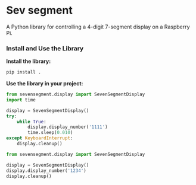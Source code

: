 # Sev segment

A Python library for controlling a 4-digit 7-segment display on a Raspberry Pi.

### Install and Use the Library

**Install the library:**

```bash
pip install .
```

**Use the library in your project:**

```python
from sevensegment.display import SevenSegmentDisplay
import time

display = SevenSegmentDisplay()
try:
    while True:
        display.display_number('1111')
        time.sleep(0.010)
except KeyboardInterrupt:
    display.cleanup()
```

```python
from sevensegment.display import SevenSegmentDisplay

display = SevenSegmentDisplay()
display.display_number('1234')
display.cleanup()
```
